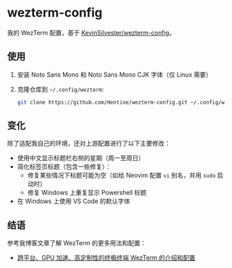 # wezterm-config

我的 WezTerm 配置，基于 [KevinSilvester/wezterm-config](https://github.com/KevinSilvester/wezterm-config)。

## 使用

1. 安装 Noto Sans Mono 和 Noto Sans Mono CJK 字体（仅 Linux 需要）
1. 克隆仓库到 `~/.config/wezterm`:

   ```sh
   git clone https://github.com/Hentioe/wezterm-config.git ~/.config/wezterm
   ```

## 变化

除了适配我自己的环境，还对上游配置进行了以下主要修改：

- 使用中文显示标题栏右侧的星期（周一至周日）
- 简化标签页标题（包含一些修复）：
  - 修复某些情况下标题可能为空（如给 Neovim 配置 `vi` 别名，并用 `sudo` 启动时）
  - 修复 Windows 上重复显示 Powershell 标题
- 在 Windows 上使用 VS Code 的默认字体

## 结语

参考我博客文章了解 WezTerm 的更多用法和配置：

- [跨平台、GPU 加速、高定制性的终极终端 WezTerm 的介绍和配置](https://blog.hentioe.dev/posts/wezterm.html)
